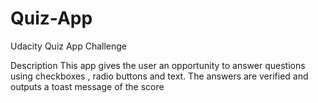 # Quiz-App
Udacity Quiz App Challenge

Description
This app gives the user an opportunity to answer questions using checkboxes , radio buttons and text. The answers are verified and outputs a toast message of the score 

